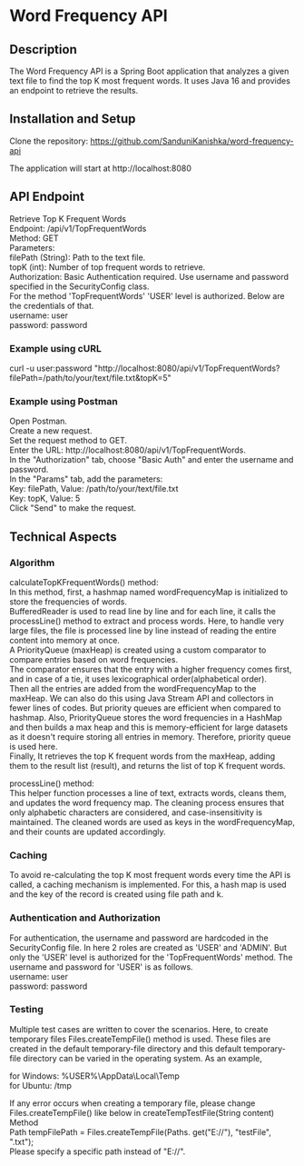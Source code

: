# Word Frequency API

## Description

The Word Frequency API is a Spring Boot application that analyzes a given text file to find the top K most frequent words. It uses Java 16 and provides an endpoint to retrieve the results.

## Installation and Setup

Clone the repository:
https://github.com/SanduniKanishka/word-frequency-api

The application will start at http://localhost:8080

## API Endpoint
Retrieve Top K Frequent Words  
Endpoint: /api/v1/TopFrequentWords  
Method: GET  
Parameters:  
filePath (String): Path to the text file.  
topK (int): Number of top frequent words to retrieve.  
Authorization: Basic Authentication required. Use username and password specified in the SecurityConfig class.  
For the method 'TopFrequentWords' 'USER' level is authorized. Below are the credentials of that.  
username: user  
password: password  

### Example using cURL
curl -u user:password "http://localhost:8080/api/v1/TopFrequentWords?filePath=/path/to/your/text/file.txt&topK=5"  

### Example using Postman
Open Postman.  
Create a new request.  
Set the request method to GET.  
Enter the URL: http://localhost:8080/api/v1/TopFrequentWords.  
In the "Authorization" tab, choose "Basic Auth" and enter the username and password.  
In the "Params" tab, add the parameters:  
Key: filePath, Value: /path/to/your/text/file.txt  
Key: topK, Value: 5  
Click "Send" to make the request.  

## Technical Aspects

### Algorithm

calculateTopKFrequentWords() method:  
In this method, first, a hashmap named wordFrequencyMap is initialized to store the frequencies of words.  
BufferedReader is used to read line by line and for each line, it calls the processLine() method to extract and process words. Here, to handle very large files, the file is processed line by line instead of reading the entire content into memory at once.   
A PriorityQueue (maxHeap) is created using a custom comparator to compare entries based on word frequencies.  
The comparator ensures that the entry with a higher frequency comes first, and in case of a tie, it uses lexicographical order(alphabetical order).  
Then all the entries are added from the wordFrequencyMap to the maxHeap. We can also do this using Java Stream API and collectors in fewer lines of codes. But priority queues are efficient when compared to hashmap. Also, PriorityQueue stores the word frequencies in a HashMap and then builds a max heap and this is memory-efficient for large datasets as it doesn't require storing all entries in memory. Therefore, priority queue is used here.  
Finally, It retrieves the top K frequent words from the maxHeap, adding them to the result list (result), and returns the list of top K frequent words.

processLine() method:  
This helper function processes a line of text, extracts words, cleans them, and updates the word frequency map. The cleaning process ensures that only alphabetic characters are considered, and case-insensitivity is maintained. The cleaned words are used as keys in the wordFrequencyMap, and their counts are updated accordingly.

### Caching
To avoid re-calculating the top K most frequent words every time the API is called, a caching mechanism is implemented. For this, a hash map is used and the key of the record is created using file path and k.

### Authentication and Authorization
For authentication, the username and password are hardcoded in the SecurityConfig file. In here 2 roles are created as 'USER' and 'ADMIN'. But only the 'USER' level is authorized for the 'TopFrequentWords' method. The username and password for 'USER' is as follows.  
username: user  
password: password  

### Testing
Multiple test cases are written to cover the scenarios. Here, to create temporary files Files.createTempFile() method is used. These files are created in  the default temporary-file directory and this  default temporary-file directory can be varied in the operating system. As an example,  

for Windows:  %USER%\AppData\Local\Temp  
for Ubuntu: /tmp  

If any error occurs when creating a temporary file, please change Files.createTempFile() like below in createTempTestFile(String content) Method  
Path tempFilePath = Files.createTempFile(Paths. get("E://"), "testFile", ".txt");  
Please specify a specific path instead of "E://".  



 
